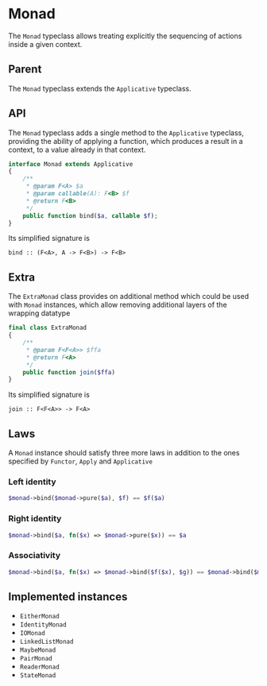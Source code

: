 # Monad

The `Monad` typeclass allows treating explicitly the sequencing of actions inside a given context.

## Parent

The `Monad` typeclass extends the `Applicative` typeclass.

## API

The `Monad` typeclass adds a single method to the `Applicative` typeclass, providing the ability of applying a function,
which produces a result in a context, to a value already in that context.

```php
interface Monad extends Applicative
{
    /**
     * @param F<A> $a
     * @param callable(A): F<B> $f
     * @return F<B>
     */
    public function bind($a, callable $f);
}
```

Its simplified signature is

```
bind :: (F<A>, A -> F<B>) -> F<B>
```

## Extra

The `ExtraMonad` class provides on additional method which could be used with `Monad` instances, which allow removing
additional layers of the wrapping datatype

```php
final class ExtraMonad
{
    /**
     * @param F<F<A>> $ffa
     * @return F<A>
     */
    public function join($ffa)
}
```

Its simplified signature is

```
join :: F<F<A>> -> F<A>
```

## Laws

A `Monad` instance should satisfy three more laws in addition to the ones specified by `Functor`, `Apply` and
`Applicative`

### Left identity

```php
$monad->bind($monad->pure($a), $f) == $f($a)
```

### Right identity

```php
$monad->bind($a, fn($x) => $monad->pure($x)) == $a
```

### Associativity

```php
$monad->bind($a, fn($x) => $monad->bind($f($x), $g)) == $monad->bind($monad->bind($a, $g), $g)
```

## Implemented instances

- `EitherMonad`
- `IdentityMonad`
- `IOMonad`
- `LinkedListMonad`
- `MaybeMonad`
- `PairMonad`
- `ReaderMonad`
- `StateMonad`
